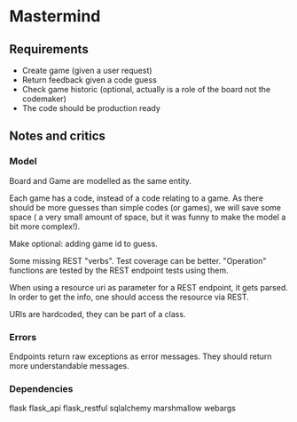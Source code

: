 # Mastermind

## Requirements
* Create game (given a user request)  
* Return feedback given a code guess  
* Check game historic (optional, actually is a role of the board not the codemaker)  
* The code should be production ready  

## Notes and critics

### Model
Board and Game are modelled as the same entity.

Each game has a code, instead of a code relating to a game. As there should
be more guesses than simple codes (or games), we will save some space (
a very small amount of space, but it was funny to make the model a bit more complex!).

Make optional: adding game id to guess.

Some missing REST "verbs". Test coverage can be better. "Operation" functions are tested
 by the REST endpoint tests using them.
 
When using a resource uri as parameter for a REST endpoint, it gets parsed. In order
to get the info, one should access the resource via REST.

URIs are hardcoded, they can be part of a class.

### Errors
Endpoints return raw exceptions as error messages. They should return 
more understandable messages.

### Dependencies

flask
flask_api
flask_restful
sqlalchemy
marshmallow
webargs

